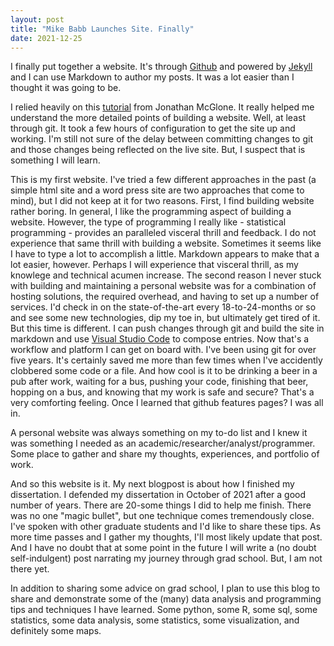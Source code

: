 ```yaml
---
layout: post
title: "Mike Babb Launches Site. Finally"
date: 2021-12-25
---
```


I finally put together a website. It's through [Github](https://github.com/) and powered by [Jekyll](http://jekyllrb.com) and I can use Markdown to author my posts. It was a lot easier than I thought it was going to be. 

I relied heavily on this [tutorial](http://jmcglone.com/guides/github-pages/) from Jonathan McGlone. It really helped me understand the more detailed points of building a website. Well, at least through git. It took a few hours of configuration to get the site up and working. I'm still not sure of the delay between committing changes to git and those changes being reflected on the live site. But, I suspect that is something I will learn.

This is my first website. I've tried a few different approaches in the past (a simple html site and a word press site are two approaches that come to mind), but I did not keep at it for two reasons. First, I find building website rather boring. In general, I like the programming aspect of building a website. However, the type of programming I really like - statistical programming - provides an paralleled visceral thrill and feedback. I do not experience that same thrill with building a website. Sometimes it seems like I have to type a lot to accomplish a little. Markdown appears to make that a lot easier, however. Perhaps I will experience that visceral thrill, as my knowlege and technical acumen increase. The second reason I never stuck with building and maintaining a personal website was for a combination of hosting solutions, the required overhead, and having to set up a number of services. I'd check in on the state-of-the-art every 18-to-24-months or so and see some new technologies, dip my toe in, but ultimately get tired of it. But this time is different. I can push changes through git and build the site in markdown and use [Visual Studio Code](https://code.visualstudio.com/) to compose entries. Now that's a workflow and platform I can get on board with. I've been using git for over five years. It's certainly saved me more than few times when I've accidently clobbered some code or a file. And how cool is it to be drinking a beer in a pub after work, waiting for a bus, pushing your code, finishing that beer, hopping on a bus, and knowing that my work is safe and secure? That's a very comforting feeling. Once I learned that github features pages? I was all in.  

A personal website was always something on my to-do list and I knew it was something I needed as an academic/researcher/analyst/programmer. Some place to gather and share my thoughts, experiences, and portfolio of work. 

And so this website is it. My next blogpost is about how I finished my dissertation. I defended my dissertation in October of 2021 after a good number of years. There are 20-some things I did to help me finish. There was no one "magic bullet", but one technique comes tremendously close. I've spoken with other graduate students and I'd like to share these tips. As more time passes and I gather my thoughts, I'll most likely update that post. And I have no doubt that at some point in the future I will write a (no doubt self-indulgent) post narrating my journey through grad school. But, I am not there yet. 

In addition to sharing some advice on grad school, I plan to use this blog to share and demonstrate some of the (many) data analysis and programming tips and techniques I have learned. Some python, some R, some sql, some statistics, some data analysis, some statistics, some visualization, and definitely some maps.


